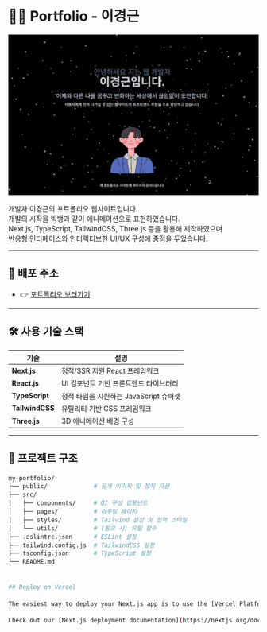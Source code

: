 # 🧑‍💻 Portfolio - 이경근

![cover](public/porfolio_main.png)

개발자 이경근의 포트폴리오 웹사이트입니다.<br>
개발의 시작을 빅뱅과 같이 애니메이션으로 표현하였습니다.<br>
Next.js, TypeScript, TailwindCSS, Three.js 등을 활용해 제작하였으며<br>
반응형 인터페이스와 인터랙티브한 UI/UX 구성에 중점을 두었습니다.<br>

---

## 🔗 배포 주소

- 👉 [포트폴리오 보러가기](https://my-portfolio.vercel.app)

---

## 🛠 사용 기술 스택

| 기술         | 설명                             |
|--------------|----------------------------------|
| **Next.js**  | 정적/SSR 지원 React 프레임워크     |
| **React.js** | UI 컴포넌트 기반 프론트엔드 라이브러리 |
| **TypeScript** | 정적 타입을 지원하는 JavaScript 슈퍼셋 |
| **TailwindCSS** | 유틸리티 기반 CSS 프레임워크 |
| **Three.js** | 3D 애니메이션 배경 구성 |

---

## 📁 프로젝트 구조

```bash
my-portfolio/
├── public/             # 공개 이미지 및 정적 자산
├── src/
│   ├── components/     # UI 구성 컴포넌트
│   ├── pages/          # 라우팅 페이지
│   ├── styles/         # Tailwind 설정 및 전역 스타일
│   └── utils/          # (필요 시) 유틸 함수
├── .eslintrc.json      # ESLint 설정
├── tailwind.config.js  # TailwindCSS 설정
├── tsconfig.json       # TypeScript 설정
└── README.md


## Deploy on Vercel

The easiest way to deploy your Next.js app is to use the [Vercel Platform](https://vercel.com/new?utm_medium=default-template&filter=next.js&utm_source=create-next-app&utm_campaign=create-next-app-readme) from the creators of Next.js.

Check out our [Next.js deployment documentation](https://nextjs.org/docs/pages/building-your-application/deploying) for more details.
